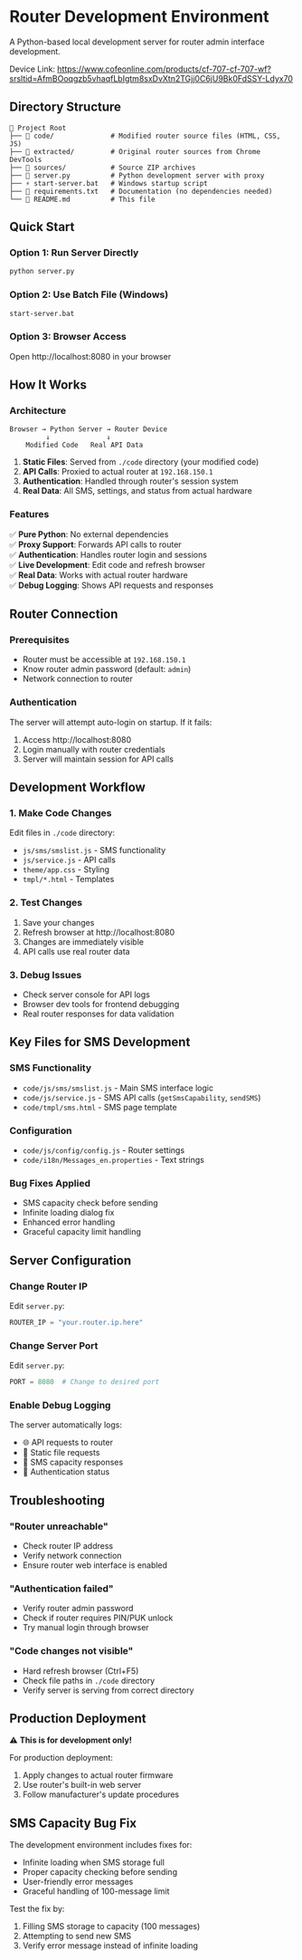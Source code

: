 # Router Development Environment

A Python-based local development server for router admin interface development.

Device Link: https://www.cofeonline.com/products/cf-707-cf-707-wf?srsltid=AfmBOoqgzb5vhaqfLbIgtm8sxDvXtn2TGjj0C6jU9Bk0FdSSY-Ldyx70

## Directory Structure

```
📁 Project Root
├── 📁 code/              # Modified router source files (HTML, CSS, JS)
├── 📁 extracted/         # Original router sources from Chrome DevTools
├── 📁 sources/           # Source ZIP archives
├── 🐍 server.py          # Python development server with proxy
├── ⚡ start-server.bat   # Windows startup script
├── 📄 requirements.txt   # Documentation (no dependencies needed)
└── 📖 README.md          # This file
```

## Quick Start

### Option 1: Run Server Directly

```bash
python server.py
```

### Option 2: Use Batch File (Windows)

```bash
start-server.bat
```

### Option 3: Browser Access

Open http://localhost:8080 in your browser

## How It Works

### Architecture

```
Browser → Python Server → Router Device
         ↓              ↓
    Modified Code   Real API Data
```

1. **Static Files**: Served from `./code` directory (your modified code)
2. **API Calls**: Proxied to actual router at `192.168.150.1`
3. **Authentication**: Handled through router's session system
4. **Real Data**: All SMS, settings, and status from actual hardware

### Features

✅ **Pure Python**: No external dependencies  
✅ **Proxy Support**: Forwards API calls to router  
✅ **Authentication**: Handles router login and sessions  
✅ **Live Development**: Edit code and refresh browser  
✅ **Real Data**: Works with actual router hardware  
✅ **Debug Logging**: Shows API requests and responses

## Router Connection

### Prerequisites

- Router must be accessible at `192.168.150.1`
- Know router admin password (default: `admin`)
- Network connection to router

### Authentication

The server will attempt auto-login on startup. If it fails:

1. Access http://localhost:8080
2. Login manually with router credentials
3. Server will maintain session for API calls

## Development Workflow

### 1. Make Code Changes

Edit files in `./code` directory:

- `js/sms/smslist.js` - SMS functionality
- `js/service.js` - API calls
- `theme/app.css` - Styling
- `tmpl/*.html` - Templates

### 2. Test Changes

1. Save your changes
2. Refresh browser at http://localhost:8080
3. Changes are immediately visible
4. API calls use real router data

### 3. Debug Issues

- Check server console for API logs
- Browser dev tools for frontend debugging
- Real router responses for data validation

## Key Files for SMS Development

### SMS Functionality

- `code/js/sms/smslist.js` - Main SMS interface logic
- `code/js/service.js` - SMS API calls (`getSmsCapability`, `sendSMS`)
- `code/tmpl/sms.html` - SMS page template

### Configuration

- `code/js/config/config.js` - Router settings
- `code/i18n/Messages_en.properties` - Text strings

### Bug Fixes Applied

- SMS capacity check before sending
- Infinite loading dialog fix
- Enhanced error handling
- Graceful capacity limit handling

## Server Configuration

### Change Router IP

Edit `server.py`:

```python
ROUTER_IP = "your.router.ip.here"
```

### Change Server Port

Edit `server.py`:

```python
PORT = 8080  # Change to desired port
```

### Enable Debug Logging

The server automatically logs:

- 🌐 API requests to router
- 📁 Static file requests
- 📱 SMS capacity responses
- 🔐 Authentication status

## Troubleshooting

### "Router unreachable"

- Check router IP address
- Verify network connection
- Ensure router web interface is enabled

### "Authentication failed"

- Verify router admin password
- Check if router requires PIN/PUK unlock
- Try manual login through browser

### "Code changes not visible"

- Hard refresh browser (Ctrl+F5)
- Check file paths in `./code` directory
- Verify server is serving from correct directory

## Production Deployment

⚠️ **This is for development only!**

For production deployment:

1. Apply changes to actual router firmware
2. Use router's built-in web server
3. Follow manufacturer's update procedures

## SMS Capacity Bug Fix

The development environment includes fixes for:

- Infinite loading when SMS storage full
- Proper capacity checking before sending
- User-friendly error messages
- Graceful handling of 100-message limit

Test the fix by:

1. Filling SMS storage to capacity (100 messages)
2. Attempting to send new SMS
3. Verify error message instead of infinite loading
